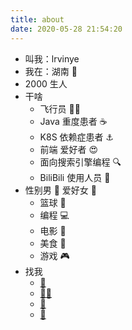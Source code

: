 ```yaml
---
title: about
date: 2020-05-28 21:54:20
---
```


- 叫我：lrvinye
- 我在：湖南 🥢
- 2000 生人
- 干啥
  - 飞行员 👨‍✈️
  - Java 重度患者 ☕
  - K8S 依赖症患者 ⚓
  - 前端 爱好者 😍
  - 面向搜索引擎编程 🔍
  - BiliBili 使用人员 👾
- 性别男 🤵 爱好女 👰
  - 篮球 🏀
  - 编程 💻
  - 电影 🎦
  - 美食 🍊
  - 游戏 🎮
- 找我
  - [📧](mailTo:lrvinye@qq.com "📧")
  - [👩‍💻](https://github.com/lrvinye "👩‍💻")
  - [🔗](https://lrvinye.cn "🔗")
  - [🔗](https://cherryez.com "🔗")
